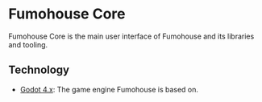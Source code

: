 # Fumohouse Core

Fumohouse Core is the main user interface of Fumohouse and its libraries and
tooling.

## Technology

- [Godot 4.x](https://godotengine.org/): The game engine Fumohouse is based on.
